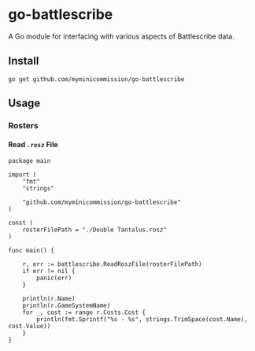 # go-battlescribe

A Go module for interfacing with various aspects of Battlescribe data.

## Install

`go get github.com/myminicommission/go-battlescribe`

## Usage

### Rosters

#### Read `.rosz` File

```golang
package main

import (
	"fmt"
	"strings"

	"github.com/myminicommission/go-battlescribe"
)

const (
	rosterFilePath = "./Double Tantalus.rosz"
)

func main() {

	r, err := battlescribe.ReadRoszFile(rosterFilePath)
	if err != nil {
		panic(err)
	}

	println(r.Name)
	println(r.GameSystemName)
	for _, cost := range r.Costs.Cost {
		println(fmt.Sprintf("%s - %s", strings.TrimSpace(cost.Name), cost.Value))
	}
}
```